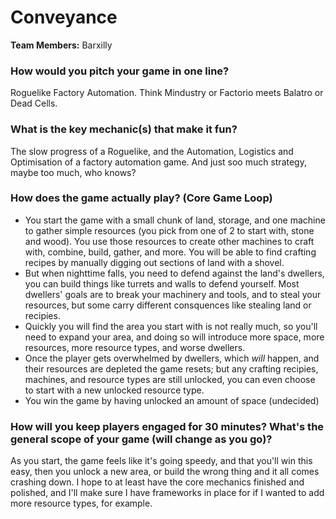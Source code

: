 # Conveyance

**Team Members:** Barxilly

### How would you pitch your game in one line?
Roguelike Factory Automation. Think Mindustry or Factorio meets Balatro or Dead Cells.

### What is the key mechanic(s) that make it fun?
The slow progress of a Roguelike, and the Automation, Logistics and Optimisation of a factory automation game. And just soo much strategy, maybe too much, who knows?

### How does the game actually play? (Core Game Loop)
- You start the game with a small chunk of land, storage, and one machine to gather simple resources (you pick from one of 2 to start with, stone and wood). You use those resources to create other machines to craft with, combine, build, gather, and more. You will be able to find crafting recipes by manually digging out sections of land with a shovel.
- But when nighttime falls, you need to defend against the land's dwellers, you
can build things like turrets and walls to defend yourself. Most dwellers' goals are to break your machinery and tools, and to steal your resources, but some carry different consquences like stealing land or recipies.
- Quickly you will find the area you start with is not really much, so
you'll need to expand your area, and doing so will introduce more space, more resources, more resource types, and worse dwellers.
- Once the player gets overwhelmed by dwellers, which *will* happen, and their resources are depleted the game resets; but any crafting recipies, machines,
and resource types are still unlocked, you can even choose to start with a new unlocked resource type.
- You win the game by having unlocked an amount of space (undecided)

### How will you keep players engaged for 30 minutes? What's the general scope of your game (will change as you go)?
As you start, the game feels like it's going speedy, and that you'll win this easy, then you unlock a new area, or build the wrong thing and it all comes crashing down. 
I hope to at least have the core mechanics finished and polished, and I'll make sure I have frameworks in place for if I wanted to add more resource types, for example.
